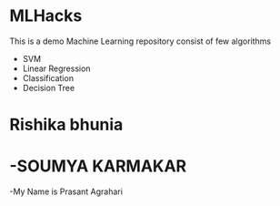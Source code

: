 # MLHacks
This is a demo Machine Learning repository consist of few algorithms

- SVM
- Linear Regression
- Classification
- Decision Tree

Rishika bhunia
=======


-SOUMYA KARMAKAR
=======


-My Name is Prasant Agrahari

